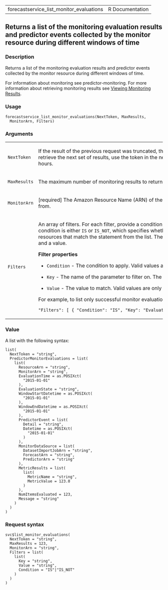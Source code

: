 <table style="width: 100%;">
<tbody>
<tr class="odd">
<td>forecastservice_list_monitor_evaluations</td>
<td style="text-align: right;">R Documentation</td>
</tr>
</tbody>
</table>

## Returns a list of the monitoring evaluation results and predictor events collected by the monitor resource during different windows of time

### Description

Returns a list of the monitoring evaluation results and predictor events
collected by the monitor resource during different windows of time.

For information about monitoring see predictor-monitoring. For more
information about retrieving monitoring results see [Viewing Monitoring
Results](https://docs.aws.amazon.com/forecast/latest/dg/predictor-monitoring-results.html).

### Usage

    forecastservice_list_monitor_evaluations(NextToken, MaxResults,
      MonitorArn, Filters)

### Arguments

<table>
<colgroup>
<col style="width: 35%" />
<col style="width: 65%" />
</colgroup>
<tbody>
<tr class="odd">
<td><code
id="forecastservice_list_monitor_evaluations_:_NextToken">NextToken</code></td>
<td><p>If the result of the previous request was truncated, the response
includes a <code>NextToken</code>. To retrieve the next set of results,
use the token in the next request. Tokens expire after 24
hours.</p></td>
</tr>
<tr class="even">
<td><code
id="forecastservice_list_monitor_evaluations_:_MaxResults">MaxResults</code></td>
<td><p>The maximum number of monitoring results to return.</p></td>
</tr>
<tr class="odd">
<td><code
id="forecastservice_list_monitor_evaluations_:_MonitorArn">MonitorArn</code></td>
<td><p>[required] The Amazon Resource Name (ARN) of the monitor resource
to get results from.</p></td>
</tr>
<tr class="even">
<td><code
id="forecastservice_list_monitor_evaluations_:_Filters">Filters</code></td>
<td><p>An array of filters. For each filter, provide a condition and a
match statement. The condition is either <code>IS</code> or
<code>IS_NOT</code>, which specifies whether to include or exclude the
resources that match the statement from the list. The match statement
consists of a key and a value.</p>
<p><strong>Filter properties</strong></p>
<ul>
<li><p><code>Condition</code> - The condition to apply. Valid values are
<code>IS</code> and <code>IS_NOT</code>.</p></li>
<li><p><code>Key</code> - The name of the parameter to filter on. The
only valid value is <code>EvaluationState</code>.</p></li>
<li><p><code>Value</code> - The value to match. Valid values are only
<code>SUCCESS</code> or <code>FAILURE</code>.</p></li>
</ul>
<p>For example, to list only successful monitor evaluations, you would
specify:</p>
<p><code
style="white-space: pre;">⁠"Filters": [ { "Condition": "IS", "Key": "EvaluationState", "Value": "SUCCESS" } ]⁠</code></p></td>
</tr>
</tbody>
</table>

### Value

A list with the following syntax:

    list(
      NextToken = "string",
      PredictorMonitorEvaluations = list(
        list(
          ResourceArn = "string",
          MonitorArn = "string",
          EvaluationTime = as.POSIXct(
            "2015-01-01"
          ),
          EvaluationState = "string",
          WindowStartDatetime = as.POSIXct(
            "2015-01-01"
          ),
          WindowEndDatetime = as.POSIXct(
            "2015-01-01"
          ),
          PredictorEvent = list(
            Detail = "string",
            Datetime = as.POSIXct(
              "2015-01-01"
            )
          ),
          MonitorDataSource = list(
            DatasetImportJobArn = "string",
            ForecastArn = "string",
            PredictorArn = "string"
          ),
          MetricResults = list(
            list(
              MetricName = "string",
              MetricValue = 123.0
            )
          ),
          NumItemsEvaluated = 123,
          Message = "string"
        )
      )
    )

### Request syntax

    svc$list_monitor_evaluations(
      NextToken = "string",
      MaxResults = 123,
      MonitorArn = "string",
      Filters = list(
        list(
          Key = "string",
          Value = "string",
          Condition = "IS"|"IS_NOT"
        )
      )
    )
